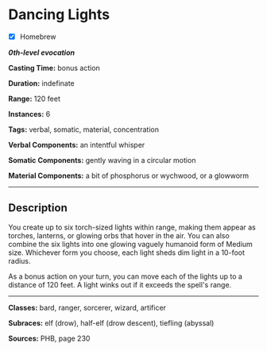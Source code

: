 # Dancing Lights

- [x] Homebrew

***0th-level evocation***

**Casting Time:** bonus action

**Duration:** indefinate

**Range:** 120 feet

**Instances:** 6

**Tags:** verbal, somatic, material, concentration

**Verbal Components:** an intentful whisper

**Somatic Components:** gently waving in a circular motion

**Material Components:** a bit of phosphorus or wychwood, or a glowworm

---

## Description
You create up to six torch-sized lights within range, making them appear as torches, lanterns, or glowing orbs that hover in the air. You can also combine the six lights into one glowing vaguely humanoid form of Medium size. Whichever form you choose, each light sheds dim light in a 10-foot radius.

As a bonus action on your turn, you can move each of the lights up to a distance of 120 feet. A light winks out if it exceeds the spell's range.

---

**Classes:** bard, ranger, sorcerer, wizard, artificer

**Subraces:** elf (drow), half-elf (drow descent), tiefling (abyssal)

**Sources:** PHB, page 230
